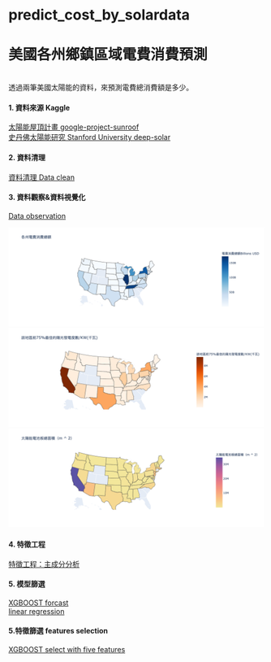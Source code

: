 # predict_cost_by_solardata
# 美國各州鄉鎮區域電費消費預測
<br>透過兩筆美國太陽能的資料，來預測電費總消費額是多少。



#### 1. 資料來源 Kaggle <br>

[太陽能屋頂計畫 google-project-sunroof](https://www.kaggle.com/jboysen/google-project-sunroof) <br>
[史丹佛太陽能研究 Stanford University deep-solar](https://www.kaggle.com/tunguz/deep-solar-dataset)


#### 2. 資料清理
[資料清理 Data clean](https://github.com/ChristineHsieh1231/predict_cost_by_solardata/blob/main/%231%20Dataclean.ipynb)

#### 3. 資料觀察&資料視覺化
[Data observation](https://github.com/ChristineHsieh1231/predict_cost_by_solardata/blob/main/%232%20Data%20observation.ipynb)

![image](https://github.com/ChristineHsieh1231/predict_cost_by_solardata/blob/main/cost.png)
![image](https://github.com/ChristineHsieh1231/predict_cost_by_solardata/blob/main/KW.png)
![太陽能電池板總面積](https://github.com/ChristineHsieh1231/predict_cost_by_solardata/blob/main/total_panel_area.png)

#### 4. 特徵工程
[特徵工程：主成分分析](https://github.com/ChristineHsieh1231/predict_cost_by_solardata/blob/main/%233%20主成分分析sunroof.ipynb)


#### 5. 模型篩選
[XGBOOST forcast](https://github.com/ChristineHsieh1231/predict_cost_by_solardata/blob/main/%23all%20data%20XGBOOST.ipynb)
<br>[linear regression](https://github.com/ChristineHsieh1231/predict_cost_by_solardata/blob/main/model_linear.ipynb)


#### 5.特徵篩選 features selection
[XGBOOST select with five features](https://github.com/ChristineHsieh1231/predict_cost_by_solardata/blob/main/%23filter%20XGBOOST.ipynb)
